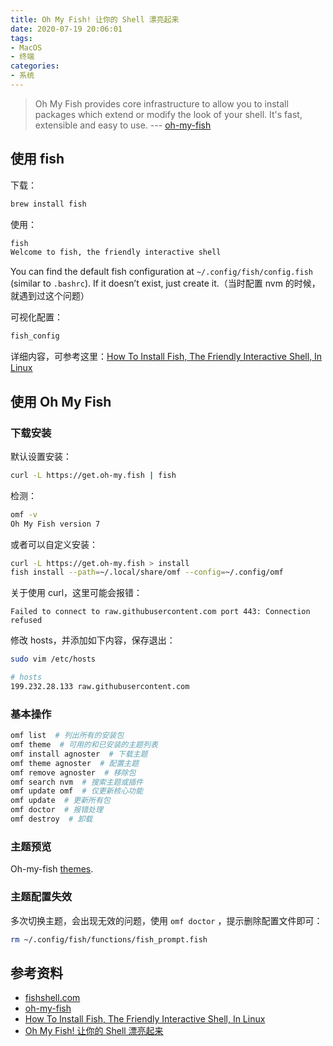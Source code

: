 ```yaml
---
title: Oh My Fish! 让你的 Shell 漂亮起来
date: 2020-07-19 20:06:01
tags:
- MacOS
- 终端
categories:
- 系统
---
```


> Oh My Fish provides core infrastructure to allow you to install packages which extend or modify the look of your shell. It's fast, extensible and easy to use. --- [oh-my-fish](https://github.com/oh-my-fish/oh-my-fish)

<!--more-->

## 使用 fish

下载：

```sh
brew install fish
```

使用：

```sh
fish
Welcome to fish, the friendly interactive shell
```

You can find the default fish configuration at `~/.config/fish/config.fish` (similar to `.bashrc`). If it doesn’t exist, just create it.（当时配置 nvm 的时候，就遇到过这个问题）

可视化配置：

```sh
fish_config
```

详细内容，可参考这里：[How To Install Fish, The Friendly Interactive Shell, In Linux](https://www.ostechnix.com/install-fish-friendly-interactive-shell-linux/)

## 使用 Oh My Fish

### 下载安装

默认设置安装：

```sh
curl -L https://get.oh-my.fish | fish
```

检测：

```sh
omf -v
Oh My Fish version 7
```

或者可以自定义安装：

```sh
curl -L https://get.oh-my.fish > install
fish install --path=~/.local/share/omf --config=~/.config/omf
```

关于使用 curl，这里可能会报错：

```log
Failed to connect to raw.githubusercontent.com port 443: Connection refused
```

修改 hosts，并添加如下内容，保存退出：

```sh
sudo vim /etc/hosts

# hosts
199.232.28.133 raw.githubusercontent.com
```

### 基本操作

```sh
omf list  # 列出所有的安装包
omf theme  # 可用的和已安装的主题列表
omf install agnoster  # 下载主题
omf theme agnoster  # 配置主题
omf remove agnoster  # 移除包
omf search nvm  # 搜索主题或插件
omf update omf  # 仅更新核心功能
omf update  # 更新所有包
omf doctor  # 报错处理
omf destroy  # 卸载
```

### 主题预览

Oh-my-fish [themes](https://github.com/oh-my-fish/oh-my-fish/blob/master/docs/Themes.md).

### 主题配置失效

多次切换主题，会出现无效的问题，使用 `omf doctor` ，提示删除配置文件即可：

```sh
rm ~/.config/fish/functions/fish_prompt.fish
```

## 参考资料

- [fishshell.com](http://fishshell.com/)
- [oh-my-fish](https://github.com/oh-my-fish/oh-my-fish)
- [How To Install Fish, The Friendly Interactive Shell, In Linux](https://www.ostechnix.com/install-fish-friendly-interactive-shell-linux/)
- [Oh My Fish! 让你的 Shell 漂亮起来](https://linux.cn/article-9515-1.html?pr)

